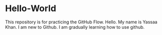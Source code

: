 # Hello-World
This repository is for practicing the GitHub Flow.
Hello. My name is Yassaa Khan. I am new to Github. I am gradually learning how to use github.
